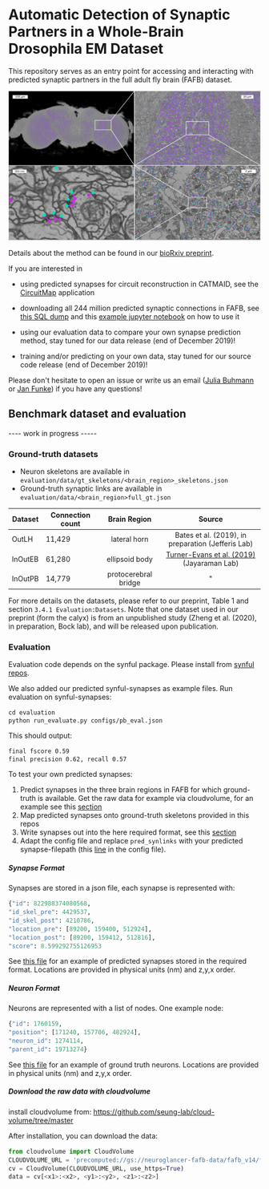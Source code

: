 # Automatic Detection of Synaptic Partners in a Whole-Brain Drosophila EM Dataset

This repository serves as an entry point for accessing and interacting with
predicted synaptic partners in the full adult fly brain (FAFB) dataset.

![method_figure](docs/_static/fafb_zoom_sequence.jpg)

Details about the method can be found in our [bioRxiv preprint](https://www.biorxiv.org/content/10.1101/2019.12.12.874172v1).

If you are interested in

- using predicted synapses for circuit reconstruction in CATMAID, see the
  [CircuitMap](http://github.com/unidesigner/circuitmap) application

- downloading all 244 million predicted synaptic connections in FAFB, see [this
  SQL dump](https://cremi.org/static/data/20191211_fafbv14_buhmann2019_li20190805.db)
  and this [example jupyter notebook](https://github.com/flyconnectome/fafbseg-py/blob/query-synapses/notebooks/Synaptic_Partner_Predictions_in_FAFB.ipynb) on how to use it

- using our evaluation data to compare your own synapse prediction method, stay tuned for our data release (end of December 2019)!

- training and/or predicting on your own data, stay tuned for our source code release (end of December 2019)!

Please don't hesitate to open
an issue or write us an email ([Julia
Buhmann](mailto:buhmannj@janelia.hhmi.org) or [Jan
Funke](mailto:funkej@janelia.hhmi.org)) if you have any questions!

## Benchmark dataset and evaluation
---- work in progress -----

### Ground-truth datasets

- Neuron skeletons are available in `evaluation/data/gt_skeletons/<brain_region>_skeletons.json`
- Ground-truth synaptic links are available in `evaluation/data/<brain_region>full_gt.json`

| Dataset | Connection count |     Brain Region     | Source                                             |
|---------|------------------|:--------------------:|:----------------------------------------------------:|
| OutLH   |      11,429      |     lateral horn     | Bates et al. (2019), in preparation (Jefferis Lab) |
| InOutEB |      61,280      |    ellipsoid body    | [Turner-Evans et al. (2019)](https://www.biorxiv.org/content/10.1101/847152v1.abstract) (Jayaraman Lab)         |
| InOutPB |      14,779      | protocerebral bridge |"|

For more details on the datasets, please refer to our preprint, Table 1 and section `3.4.1 Evaluation:Datasets`.
Note that one dataset used in our preprint (form the calyx) is from an unpublished study (Zheng et al. (2020), in preparation, Bock lab), and will be released upon publication.


### Evaluation

Evaluation code depends on the synful package. Please install from [synful repos](https://github.com/funkelab/synful).

We also added our predicted synful-synapses as example files.
Run evaluation on synful-synapses:
```shell
cd evaluation
python run_evaluate.py configs/pb_eval.json
```
This should output:
```
final fscore 0.59
final precision 0.62, recall 0.57
```

To test your own predicted synapses:

1) Predict synapses in the three brain regions in FAFB for which ground-truth is available. Get the raw data for example via cloudvolume, for an example see this [section](Download-the-raw-data-with-cloudvolume)
2) Map predicted synapses onto ground-truth skeletons provided in this repos
3) Write synapses out into the here required format, see this [section](Synapse-Format)
4) Adapt the config file and replace `pred_synlinks` with your predicted synapse-filepath (this [line](https://github.com/funkelab/synful_fafb/blob/master/evaluation/configs/eb_eval.json#L2) in the config file).

##### Synapse Format
Synapses are stored in a json file, each synapse is represented with:
```python
{"id": 822988374080568,
"id_skel_pre": 4429537,
"id_skel_post": 4210786,
"location_pre": [89200, 159400, 512924],
"location_post": [89200, 159412, 512816],
"score": 8.599292755126953
```
See [this file](https://raw.githubusercontent.com/funkelab/synful_fafb/master/evaluation/data/ebfull_gt.json) for an example of predicted synapses stored in the required format.
Locations are provided in physical units (nm) and z,y,x order.

##### Neuron Format
Neurons are represented with a list of nodes. One example node:
```python
{"id": 1760159,
"position": [171240, 157706, 482924],
"neuron_id": 1274114,
"parent_id": 19713274}
```
See [this file](evaluation/data/gt_skeletons/eb_skeletons.json) for an example of ground truth neurons.
Locations are provided in physical units (nm) and z,y,x order.

##### Download the raw data with cloudvolume
install cloudvolume from: https://github.com/seung-lab/cloud-volume/tree/master

After installation, you can download the data:

```python
from cloudvolume import CloudVolume
CLOUDVOLUME_URL = 'precomputed://gs://neuroglancer-fafb-data/fafb_v14/fafb_v14_orig'
cv = CloudVolume(CLOUDVOLUME_URL, use_https=True)
data = cv[<x1>:<x2>, <y1>:<y2>, <z1>:<z2>]
```

